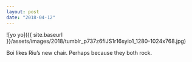 ```yaml
---
layout: post
date: "2018-04-12"
---
```


![yo yo]({{ site.baseurl }}/assets/images/2018/tumblr_p737z6fiJS1r16syio1_1280-1024x768.jpg)

Boi likes Riu’s new chair. Perhaps because they both rock.
